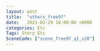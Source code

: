 ```yaml
---
layout: post
title:  "others_free97"
date:   2021-03-29 18:00:00 +0000
categories: Etc
Tags: Story Etc
SceneCode: ["scene_free97_q1_s20"]
---
```

